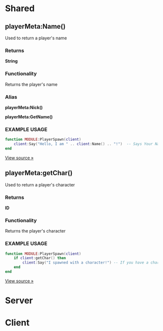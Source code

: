 # Shared
## playerMeta:Name()
Used to return a player's name

### Returns 
**String** 

### Functionality 
Returns the player's name

### Alias
**playerMeta:Nick()**

**playerMeta:GetName()**

### EXAMPLE USAGE
```lua
function MODULE:PlayerSpawn(client)
    client:Say("Hello, I am " .. client:Name() .. "!")  -- Says Your Name On Spawn
end
```
[View source »](https://github.com/Lilia-Framework/Lilia/blob/2.0/lilia/gamemode/backend/libs/character/sh_character.lua#L457)

## playerMeta:getChar()
Used to return a player's character

### Returns 
**ID** 

### Functionality 
Returns the player's character

### EXAMPLE USAGE
```lua
function MODULE:PlayerSpawn(client)
    if client:getChar() then
        client:Say("I spawned with a character!") -- If you have a character, it announces you spawned with a character
    end
end
```
[View source »](https://github.com/Lilia-Framework/Lilia/blob/2.0/lilia/gamemode/backend/libs/character/sh_character.lua#L453)

# Server

# Client



